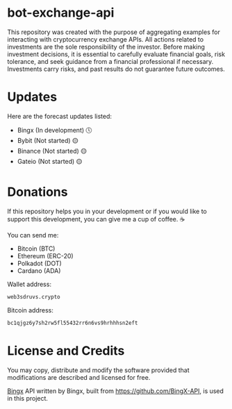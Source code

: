 # bot-exchange-api
This repository was created with the purpose of aggregating examples for interacting with cryptocurrency exchange APIs. All actions related to investments are the sole responsibility of the investor. Before making investment decisions, it is essential to carefully evaluate financial goals, risk tolerance, and seek guidance from a financial professional if necessary. Investments carry risks, and past results do not guarantee future outcomes.

# Updates
Here are the forecast updates listed:

- Bingx (In development) 🕔 
- Bybit (Not started) 🟡
- Binance (Not started) 🟡
- Gateio  (Not started) 🟡

# Donations
If this repository helps you in your development or if you would like to support this development, you can give me a cup of coffee. ☕

You can send me:

- Bitcoin (BTC) 
- Ethereum (ERC-20)
- Polkadot (DOT)
- Cardano (ADA) 

Wallet address: 

```bash
web3sdruvs.crypto
```

Bitcoin address: 
```bash
bc1qjgz6y7sh2rw5fl55432rr6n6vs9hrhhhsn2eft
```

# License and Credits
You may copy, distribute and modify the software provided that modifications are described and licensed for free. 

[Bingx](https://bingx.com/) API written by Bingx, built from https://github.com/BingX-API, is used in this project.
